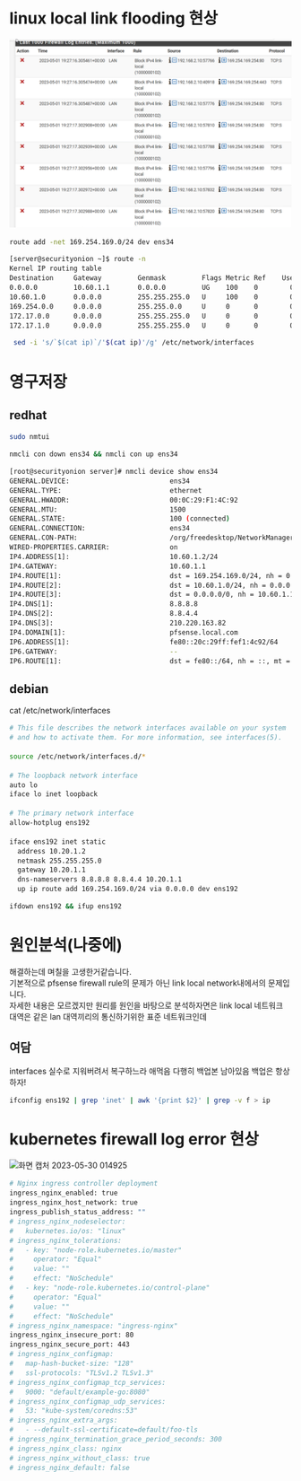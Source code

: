 # linux local link flooding 현상
![](../img/link-local-flooding.png)

``` bash
route add -net 169.254.169.0/24 dev ens34
```

``` bash
[server@securityonion ~]$ route -n
Kernel IP routing table
Destination     Gateway         Genmask         Flags Metric Ref    Use Iface
0.0.0.0         10.60.1.1       0.0.0.0         UG    100    0        0 ens34
10.60.1.0       0.0.0.0         255.255.255.0   U     100    0        0 ens34
169.254.0.0     0.0.0.0         255.255.0.0     U     0      0        0 ens34
172.17.0.0      0.0.0.0         255.255.255.0   U     0      0        0 docker0
172.17.1.0      0.0.0.0         255.255.255.0   U     0      0        0 sobridge
```



``` bash
 sed -i 's/`$(cat ip)`/'$(cat ip)'/g' /etc/network/interfaces
```

# 영구저장
## redhat
``` bash
sudo nmtui
```

``` bash
nmcli con down ens34 && nmcli con up ens34
```

``` bash
[root@securityonion server]# nmcli device show ens34
GENERAL.DEVICE:                         ens34
GENERAL.TYPE:                           ethernet
GENERAL.HWADDR:                         00:0C:29:F1:4C:92
GENERAL.MTU:                            1500
GENERAL.STATE:                          100 (connected)
GENERAL.CONNECTION:                     ens34
GENERAL.CON-PATH:                       /org/freedesktop/NetworkManager/ActiveConnection/1
WIRED-PROPERTIES.CARRIER:               on
IP4.ADDRESS[1]:                         10.60.1.2/24
IP4.GATEWAY:                            10.60.1.1
IP4.ROUTE[1]:                           dst = 169.254.169.0/24, nh = 0.0.0.0, mt = 100
IP4.ROUTE[2]:                           dst = 10.60.1.0/24, nh = 0.0.0.0, mt = 100
IP4.ROUTE[3]:                           dst = 0.0.0.0/0, nh = 10.60.1.1, mt = 100
IP4.DNS[1]:                             8.8.8.8
IP4.DNS[2]:                             8.8.4.4
IP4.DNS[3]:                             210.220.163.82
IP4.DOMAIN[1]:                          pfsense.local.com
IP6.ADDRESS[1]:                         fe80::20c:29ff:fef1:4c92/64
IP6.GATEWAY:                            --
IP6.ROUTE[1]:                           dst = fe80::/64, nh = ::, mt = 1024
```
## debian
cat /etc/network/interfaces
``` bash
# This file describes the network interfaces available on your system
# and how to activate them. For more information, see interfaces(5).

source /etc/network/interfaces.d/*

# The loopback network interface
auto lo
iface lo inet loopback

# The primary network interface
allow-hotplug ens192

iface ens192 inet static
  address 10.20.1.2
  netmask 255.255.255.0
  gateway 10.20.1.1
  dns-nameservers 8.8.8.8 8.8.4.4 10.20.1.1
  up ip route add 169.254.169.0/24 via 0.0.0.0 dev ens192
```

``` bash
ifdown ens192 && ifup ens192
```

# 원인분석(나중에)

해결하는데 며칠을 고생한거같습니다.  
기본적으로 pfsense firewall rule의 문제가 아닌 link local network내에서의 문제입니다.  
자세한 내용은 모르겠지만 원리를 원인을 바탕으로 분석하자면은 link local 네트워크 대역은 같은 lan 대역끼리의 통신하기위한 표준 네트워크인데  

## 여담 
interfaces 실수로 지워버려서 복구하느라 애먹음 다행히 백업본 남아있음 백업은 항상 하자!
``` bash
ifconfig ens192 | grep 'inet' | awk '{print $2}' | grep -v f > ip
```


# kubernetes firewall log error 현상
![화면 캡처 2023-05-30 014925](https://github.com/e4bongcloud/Infra_notes/assets/96872399/7d3dd1b2-bb3d-4e48-add6-63478ed0a4a8)

``` bash
# Nginx ingress controller deployment
ingress_nginx_enabled: true
ingress_nginx_host_network: true
ingress_publish_status_address: ""
# ingress_nginx_nodeselector:
#   kubernetes.io/os: "linux"
# ingress_nginx_tolerations:
#   - key: "node-role.kubernetes.io/master"
#     operator: "Equal"
#     value: ""
#     effect: "NoSchedule"
#   - key: "node-role.kubernetes.io/control-plane"
#     operator: "Equal"
#     value: ""
#     effect: "NoSchedule"
# ingress_nginx_namespace: "ingress-nginx"
ingress_nginx_insecure_port: 80
ingress_nginx_secure_port: 443
# ingress_nginx_configmap:
#   map-hash-bucket-size: "128"
#   ssl-protocols: "TLSv1.2 TLSv1.3"
# ingress_nginx_configmap_tcp_services:
#   9000: "default/example-go:8080"
# ingress_nginx_configmap_udp_services:
#   53: "kube-system/coredns:53"
# ingress_nginx_extra_args:
#   - --default-ssl-certificate=default/foo-tls
# ingress_nginx_termination_grace_period_seconds: 300
# ingress_nginx_class: nginx
# ingress_nginx_without_class: true
# ingress_nginx_default: false

```
